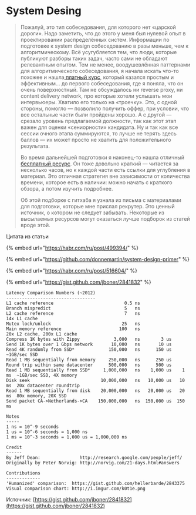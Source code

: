 # System Desing

> Пожалуй, это тип собеседования, для которого нет «царской дороги». Надо заметить, что до этого у меня был нулевой опыт в проектировании распределённых систем. Информации по подготовке к system design собеседованию в разы меньше, чем к алгоритмическому. Всё усугубляется тем, что люди, которые публикуют разборы таких задач, часто сами не обладают релевантным опытом. Тем не менее, воодушевлённая паттернами для алгоритмического собеседования, я начала искать что-то похожее и нашла[ платный курс](https://www.educative.io/courses/grokking-the-system-design-interview), который казался простым и эффективным… до первого собеседования, где я поняла, что он очень поверхностный. Там не обсуждалось ни reverse proxy, ни content delivery network, про которые хотели услышать мои интервьюеры. Хватило его только на «троечку». Это, с одной стороны, помогло — позволило получить оффер, при условии, что все остальные части были пройдены хорошо. А с другой — срезало уровень предлагаемой должности, так как этот этап важен для оценки «сениорности» кандидата. Ну и так как все сессии очного этапа суммируются, то лучше не терять здесь баллов — их может просто не хватить для положительного результата.  
>   
> Во время дальнейшей подготовки я наконец-то нашла отличный[ бесплатный ресурс](https://github.com/donnemartin/system-design-primer). Он тоже довольно краткий — читается за несколько часов, но к каждой части есть ссылки для углубления в материал. Это отличная стратегия вне зависимости от количества времени, которое есть в наличии: можно начать с краткого обзора, а потом изучить подробнее.  
>   
> Об этой подборке с гитхаба я узнала из письма с материалами для подготовки, которые мне прислал рекрутер. Это ценный источник, о котором не следует забывать. Некоторые из высылаемых ресурсов могут оказаться лучше подборок из статей вроде этой.

Цитата из статьи

{% embed url="https://habr.com/ru/post/499394/" %}



{% embed url="https://github.com/donnemartin/system-design-primer" %}

{% embed url="https://habr.com/ru/post/516604/" %}

{% embed url="https://gist.github.com/jboner/2841832" %}

```text
Latency Comparison Numbers (~2012)
----------------------------------
L1 cache reference                           0.5 ns
Branch mispredict                            5   ns
L2 cache reference                           7   ns                      14x L1 cache
Mutex lock/unlock                           25   ns
Main memory reference                      100   ns                      20x L2 cache, 200x L1 cache
Compress 1K bytes with Zippy             3,000   ns        3 us
Send 1K bytes over 1 Gbps network       10,000   ns       10 us
Read 4K randomly from SSD*             150,000   ns      150 us          ~1GB/sec SSD
Read 1 MB sequentially from memory     250,000   ns      250 us
Round trip within same datacenter      500,000   ns      500 us
Read 1 MB sequentially from SSD*     1,000,000   ns    1,000 us    1 ms  ~1GB/sec SSD, 4X memory
Disk seek                           10,000,000   ns   10,000 us   10 ms  20x datacenter roundtrip
Read 1 MB sequentially from disk    20,000,000   ns   20,000 us   20 ms  80x memory, 20X SSD
Send packet CA->Netherlands->CA    150,000,000   ns  150,000 us  150 ms

Notes
-----
1 ns = 10^-9 seconds
1 us = 10^-6 seconds = 1,000 ns
1 ms = 10^-3 seconds = 1,000 us = 1,000,000 ns

Credit
------
By Jeff Dean:               http://research.google.com/people/jeff/
Originally by Peter Norvig: http://norvig.com/21-days.html#answers

Contributions
-------------
'Humanized' comparison:  https://gist.github.com/hellerbarde/2843375
Visual comparison chart: http://i.imgur.com/k0t1e.png
```

Источник: [https://gist.github.com/jboner/2841832](https://gist.github.com/jboner/2841832)

